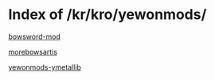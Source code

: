 # Index of /kr/kro/yewonmods/
[bowsword-mod](https://www.yewonmvn.kro.kr/kr/kro/yewonmods/bowsword-mod)

[morebowsartis](https://www.yewonmvn.kro.kr/kr/kro/yewonmods/morebowsartis)

[yewonmods-ymetallib](https://www.yewonmvn.kro.kr/kr/kro/yewonmods/yewonmods-ymetallib)